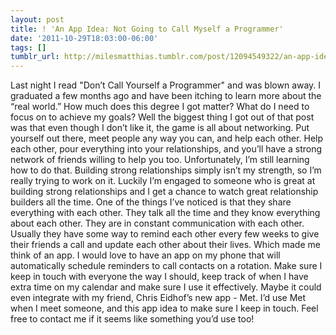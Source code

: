 ```yaml
---
layout: post
title: ! 'An App Idea: Not Going to Call Myself a Programmer'
date: '2011-10-29T18:03:00-06:00'
tags: []
tumblr_url: http://milesmatthias.tumblr.com/post/12094549322/an-app-idea-not-going-to-call-myself-a-programmer
---
```

Last night I read "Don’t Call Yourself a Programmer" and was blown away. I graduated a few months ago and have been itching to learn more about the “real world.” How much does this degree I got matter? What do I need to focus on to achieve my goals?
Well the biggest thing I got out of that post was that even though I don’t like it, the game is all about networking. Put yourself out there, meet people any way you can, and help each other. Help each other, pour everything into your relationships, and you’ll have a strong network of friends willing to help you too.
Unfortunately, I’m still learning how to do that. Building strong relationships simply isn’t my strength, so I’m really trying to work on it. Luckily I’m engaged to someone who is great at building strong relationships and I get a chance to watch great relationship builders all the time.
One of the things I’ve noticed is that they share everything with each other. They talk all the time and they know everything about each other. They are in constant communication with each other. Usually they have some way to remind each other every few weeks to give their friends a call and update each other about their lives. Which made me think of an app.
I would love to have an app on my phone that will automatically schedule reminders to call contacts on a rotation. Make sure I keep in touch with everyone the way I should, keep track of when I have extra time on my calendar and make sure I use it effectively.
Maybe it could even integrate with my friend, Chris Eidhof’s new app - Met. I’d use Met when I meet someone, and this app idea to make sure I keep in touch.
Feel free to contact me if it seems like something you’d use too!
